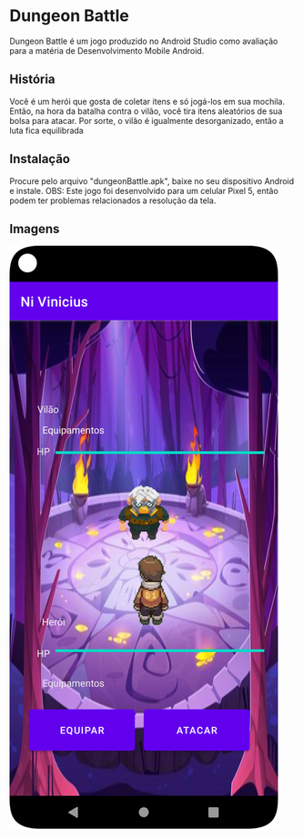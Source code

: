 # Dungeon Battle
Dungeon Battle é um jogo produzido no Android Studio como avaliação para a matéria de Desenvolvimento Mobile Android.

## História
Você é um herói que gosta de coletar itens e só jogá-los em sua mochila. Então, na hora da batalha contra o vilão, você tira itens aleatórios de sua bolsa para atacar.
Por sorte, o vilão é igualmente desorganizado, então a luta fica equilibrada

## Instalação
Procure pelo arquivo "dungeonBattle.apk", baixe no seu dispositivo Android e instale.
OBS: Este jogo foi desenvolvido para um celular Pixel 5, então podem ter problemas relacionados a resolução da tela.

## Imagens
![Tela de combate](https://github.com/VitorToku/NI_Vinicius/blob/main/img/Screenshot_20240404_102659.png?raw=true)
